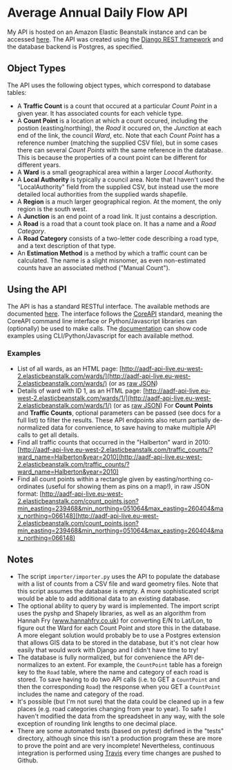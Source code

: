 # Average Annual Daily Flow API
My API is hosted on an Amazon Elastic Beanstalk instance and can be accessed [here](http://aadf-api-live.eu-west-2.elasticbeanstalk.com). The API was created using the [Django REST framework](http://www.django-rest-framework.org/) and the database backend is Postgres, as specified.
## Object Types
The API uses the following object types, which correspond to database tables:
* A **Traffic Count** is a count that occured at a particular *Count Point* in a given year. It has associated counts for each vehicle type.
* A **Count Point** is a location at which a count occured, including the postion (easting/northing), the *Road* it occured on, the *Junction* at each end of the link, the council *Ward*, etc. Note that each *Count Point* has a reference number (matching the supplied CSV file), but in some cases there can several *Count Points* with the same reference in the database. This is because the properties of a count point can be different for different years.
* A **Ward** is a small geographical area within a larger *Loocal Authority*.
* A **Local Authority** is typically a council area. Note that I haven't used the "LocalAuthority" field from the supplied CSV, but instead use the more detailed local authorities from the supplied wards shapefile.
* A **Region** is a much larger geographical region. At the moment, the only region is the south west.
* A **Junction** is an end point of a road link. It just contains a description.
* A **Road** is a road that a count took place on. It has a name and a *Road Category*.
* A **Road Category** consists of a two-letter code describing a road type, and a text description of that type.
* An **Estimation Method** is a method by which a traffic count can be calculated. The name is a slight misnomer, as even non-estimated counts have an associated method ("Manual Count").
## Using the API
The API is has a standard RESTful interface. The available methods are documented [here](http://aadf-api-live.eu-west-2.elasticbeanstalk.com/docs/). The interface follows the [CoreAPI](http://www.coreapi.org/) standard, meaning the CoreAPI command line interface or Python/Javascript libraries can (optionally) be used to make calls. The [documentation](http://aadf-api-live.eu-west-2.elasticbeanstalk.com/docs/) can show code examples using CLI/Python/Javascript for each available method.
### Examples
* List of all wards, as an HTML page: [http://aadf-api-live.eu-west-2.elasticbeanstalk.com/wards/](http://aadf-api-live.eu-west-2.elasticbeanstalk.com/wards/) (or as [raw JSON](http://aadf-api-live.eu-west-2.elasticbeanstalk.com/wards.json))
* Details of ward with ID 1, as an HTML page: [http://aadf-api-live.eu-west-2.elasticbeanstalk.com/wards/1/](http://aadf-api-live.eu-west-2.elasticbeanstalk.com/wards/1/) (or as [raw JSON](http://aadf-api-live.eu-west-2.elasticbeanstalk.com/wards/1.json))
For **Count Points** and **Traffic Counts**, optional parameters can be passed (see docs for a full list) to filter the results. These API endpoints also return partially de-normalized data for convenience, to save having to make multiple API calls to get all details.
* Find all traffic counts that occurred in the "Halberton" ward in 2010: [http://aadf-api-live.eu-west-2.elasticbeanstalk.com/traffic_counts/?ward_name=Halberton&year=2010](http://aadf-api-live.eu-west-2.elasticbeanstalk.com/traffic_counts/?ward_name=Halberton&year=2010)
* Find all count points within a rectangle given by easting/northing co-ordinates (useful for showing them as pins on a map!), in raw JSON format: [http://aadf-api-live.eu-west-2.elasticbeanstalk.com/count_points.json?min_easting=239468&min_northing=051064&max_easting=260404&max_northing=066148](http://aadf-api-live.eu-west-2.elasticbeanstalk.com/count_points.json?min_easting=239468&min_northing=051064&max_easting=260404&max_northing=066148)
## Notes
* The script `importer/importer.py` uses the API to populate the database with a list of counts from a CSV file and ward geometry files. Note that this script assumes the database is empty. A more sophisticated script would be able to add additional data to an existing database.
* The optional ability to query by ward is implemented. The import script uses the pyshp and Shapely libraries, as well as an algorithm from Hannah Fry (www.hannahfry.co.uk) for converting E/N to Lat/Lon, to figure out the Ward for each Count Point and store this in the database. A more elegant solution would probably be to use a Postgres extension that allows GIS data to be stored in the database, but it's not clear how easily that would work with Django and I didn't have time to try!
* The database is fully normalized, but for convenience the API de-normalizes to an extent. For example, the `CountPoint` table has a foreign key to the `Road` table, where the name and category of each road is stored. To save having to do two API calls (i.e. to GET a `CountPoint` and then the corresponding `Road`) the response when you GET a `CountPoint` includes the name and category of the road.
* It's possible (but I'm not sure) that the data could be cleaned up in a few places (e.g. road categories changing from year to year). To safe I haven't modified the data from the spreadsheet in any way, with the sole exception of rounding link lengths to one decimal place.
* There are some automated tests (based on pytest) defined in the "tests" directory, although since this isn't a production program these are more to prove the point and are very incomplete! Nevertheless, continuous integration is performed using [Travis](www.travis-ci.org) every time changes are pushed to Github. 